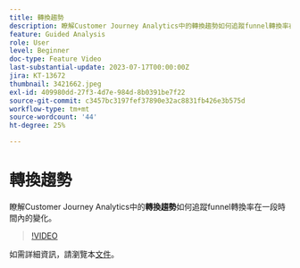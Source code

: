 ```yaml
---
title: 轉換趨勢
description: 瞭解Customer Journey Analytics中的轉換趨勢如何追蹤funnel轉換率在一段時間內的變化。
feature: Guided Analysis
role: User
level: Beginner
doc-type: Feature Video
last-substantial-update: 2023-07-17T00:00:00Z
jira: KT-13672
thumbnail: 3421662.jpeg
exl-id: 409980dd-27f3-4d7e-984d-8b0391be7f22
source-git-commit: c3457bc3197fef37890e32ac8831fb426e3b575d
workflow-type: tm+mt
source-wordcount: '44'
ht-degree: 25%

---
```


# 轉換趨勢

瞭解Customer Journey Analytics中的&#x200B;**轉換趨勢**&#x200B;如何追蹤funnel轉換率在一段時間內的變化。

>[!VIDEO](https://video.tv.adobe.com/v/3421662/?learn=on)

如需詳細資訊，請瀏覽本[文件](https://experienceleague.adobe.com/docs/analytics-platform/using/guided-analysis/funnel/conversion-trends.html)。
